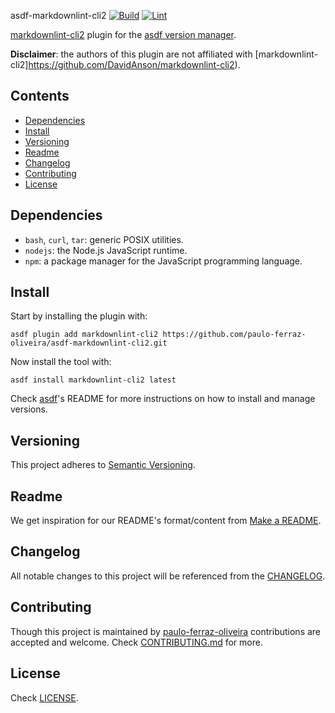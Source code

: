  asdf-markdownlint-cli2 [![Build][build-img]][build] [![Lint][lint-img]][lint]

[build]: https://github.com/paulo-ferraz-oliveira/asdf-markdownlint-cli2/actions
[build-img]: https://github.com/paulo-ferraz-oliveira/asdf-markdownlint-cli2/actions/workflows/build.yml/badge.svg
[lint]: https://github.com/paulo-ferraz-oliveira/asdf-markdownlint-cli2/actions
[lint-img]: https://github.com/paulo-ferraz-oliveira/asdf-markdownlint-cli2/actions/workflows/lint.yml/badge.svg

[markdownlint-cli2](https://github.com/localstack/markdownlint-cli2#usage) plugin for the
[asdf version manager](https://asdf-vm.com).

**Disclaimer**: the authors of this plugin are not affiliated with [markdownlint-cli2]https://github.com/DavidAnson/markdownlint-cli2).

## Contents

- [Dependencies](#dependencies)
- [Install](#install)
- [Versioning](#versioning)
- [Readme](#readme)
- [Changelog](#changelog)
- [Contributing](#contributing)
- [License](#license)

## Dependencies

- `bash`, `curl`, `tar`: generic POSIX utilities.
- `nodejs`: the Node.js JavaScript runtime.
- `npm`: a package manager for the JavaScript programming language.

## Install

Start by installing the plugin with:

```shell
asdf plugin add markdownlint-cli2 https://github.com/paulo-ferraz-oliveira/asdf-markdownlint-cli2.git
```

Now install the tool with:

```shell
asdf install markdownlint-cli2 latest
```

Check [asdf](https://github.com/asdf-vm/asdf)'s README for more instructions on how to
install and manage versions.

## Versioning

This project adheres to [Semantic Versioning](https://semver.org/spec/v2.0.0.html).

## Readme

We get inspiration for our README's format/content from
[Make a README](https://www.makeareadme.com/).

## Changelog

All notable changes to this project will be referenced from the [CHANGELOG](CHANGELOG.md).

## Contributing

Though this project is maintained by [paulo-ferraz-oliveira](https://github.com/paulo-ferraz-oliveira)
contributions are accepted and welcome. Check [CONTRIBUTING.md](CONTRIBUTING.md) for more.

## License

Check [LICENSE](LICENSE).
